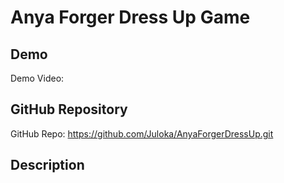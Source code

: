 # Anya Forger Dress Up Game

## Demo
Demo Video: <URL>

## GitHub Repository
GitHub Repo: https://github.com/Juloka/AnyaForgerDressUp.git

## Description
